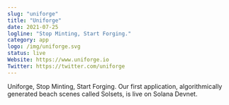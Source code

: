 ```yaml
---
slug: "uniforge"
title: "Uniforge"
date: 2021-07-25
logline: "Stop Minting, Start Forging."
category: app
logo: /img/uniforge.svg
status: live
Website: https://www.uniforge.io
Twitter: https://twitter.com/uniforge
---
```


Uniforge, Stop Minting, Start Forging. Our first application, algorithmically generated beach scenes called Solsets, is live on Solana Devnet.
